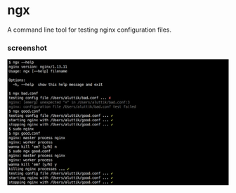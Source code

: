 # ngx
A command line tool for testing nginx configuration files.

### screenshot
![ngx example](screenshots/example.png?raw=true "ngx example")
